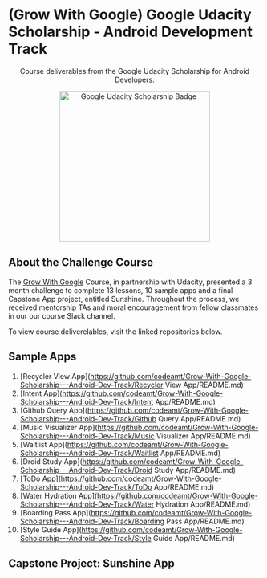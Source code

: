 # (Grow With Google) Google Udacity Scholarship - Android Development Track
<p align="center">Course deliverables from the Google Udacity Scholarship for Android Developers.</p>

<p align="center">
  <img src="http://bsft.io/x/qej8cn?uid=41c82f6d-b119-4efd-96d1-bdd6d12d0d04&mid=71bc16dc-ecd8-4745-84dd-b637289091e0&txnid=47d38ef5-bd0a-4e05-b0e9-385b572f8bd1" width="300" height="300" title="Google Udacity Scholarship Badge" >
</p>

## About the Challenge Course
The [Grow With Google](https://grow.google/developers/) Course, in partnership with Udacity, presented a 3 month challenge to complete 13 lessons, 10 sample apps and a final Capstone App project, entitled Sunshine. Throughout the process, we received mentorship TAs and moral encouragement from fellow classmates in our our course Slack channel.

To view course deliverelables, visit the linked repositories below.


## Sample Apps
1.  [Recycler View App](https://github.com/codeamt/Grow-With-Google-Scholarship---Android-Dev-Track/Recycler View App/README.md)
2.  [Intent App](https://github.com/codeamt/Grow-With-Google-Scholarship---Android-Dev-Track/Intent App/README.md)
3.  [Github Query App](https://github.com/codeamt/Grow-With-Google-Scholarship---Android-Dev-Track/Github Query App/README.md)
4.  [Music Visualizer App](https://github.com/codeamt/Grow-With-Google-Scholarship---Android-Dev-Track/Music Visualizer App/README.md)
5.  [Waitlist App](https://github.com/codeamt/Grow-With-Google-Scholarship---Android-Dev-Track/Waitlist App/README.md)
6.  [Droid Study App](https://github.com/codeamt/Grow-With-Google-Scholarship---Android-Dev-Track/Droid Study App/README.md)
7.  [ToDo App](https://github.com/codeamt/Grow-With-Google-Scholarship---Android-Dev-Track/ToDo App/README.md)
8.  [Water Hydration App](https://github.com/codeamt/Grow-With-Google-Scholarship---Android-Dev-Track/Water Hydration App/README.md)
9.  [Boarding Pass App](https://github.com/codeamt/Grow-With-Google-Scholarship---Android-Dev-Track/Boarding Pass App/README.md)
10. [Style Guide App](https://github.com/codeamt/Grow-With-Google-Scholarship---Android-Dev-Track/Style Guide App/README.md)

## Capstone Project: Sunshine App

